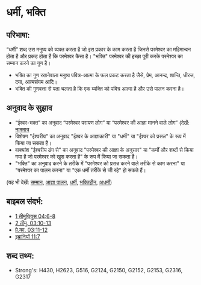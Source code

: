 # धर्मी, भक्ति #

## परिभाषा: ##

“धर्मी” शब्द उस मनुष्य को व्यक्त करता है जो इस प्रकार के काम करता है जिनसे परमेश्वर का महिमान्वन होता है और प्रकट होता है कि परमेश्वर कैसा है। "भक्ति" परमेश्वर की इच्छा पूरी करके परमेश्वर का सम्मान करने का गुण है।

* भक्ति का गुण रखनेवाला मनुष्य पवित्र-आत्मा के फल प्रकट करता है जैसे, प्रेम, आनन्द, शान्ति, धीरज, दया, आत्मसंयम आदि।
* भक्ति की गुणवत्ता से पता चलता है कि एक व्यक्ति को पवित्र आत्मा है और उसे पालन करना है।

## अनुवाद के सुझाव ##

* “ईश्वर-भक्त” का अनुवाद “परमेश्वर परायण लोग” या “परमेश्वर की आज्ञा मानने वाले लोग” (देखें: [नाममात्र](rc://en/ta/man/translate/figs-nominaladj)
* विशेषण "ईश्वरीय" का अनुवाद "ईश्वर के आज्ञाकारी" या "धर्मी" या "ईश्वर को प्रसन्न" के रूप में किया जा सकता है। 
* वाक्यांश "ईश्वरीय ढंग से" का अनुवाद "परमेश्वर की आज्ञा के अनुसार" या "कर्मों और शब्दों से किया गया है जो परमेश्वर को खुश करता है" के रूप में किया जा सकता है।
* "भक्ति" का अनुवाद करने के तरीके में "परमेश्वर को प्रसन्न करने वाले तरीके से काम करना" या "परमेश्वर का पालन करना" या "एक धर्मी तरीके से जी रहे" हो सकते हैं।

(यह भी देखें: [सम्मान](../kt/honor.md), [आज्ञा पालन](../other/obey.md), [धर्मी](../kt/righteous.md), [भक्तिहीन](../kt/ungodly.md), [अधर्मी](../kt/unrighteous.md))

## बाइबल संदर्भ: ##

* [1 तीमुथियुस 04:6-8](rc://en/tn/help/1ti/04/06)
* [2 तीमु. 03:10-13](rc://en/tn/help/2ti/03/10)
* [प्रे.का. 03:11-12](rc://en/tn/help/act/03/11)
* [इब्रानियों 11:7](rc://en/tn/help/heb/11/07)

## शब्द तथ्य: ##

* Strong's: H430, H2623, G516, G2124, G2150, G2152, G2153, G2316, G2317
